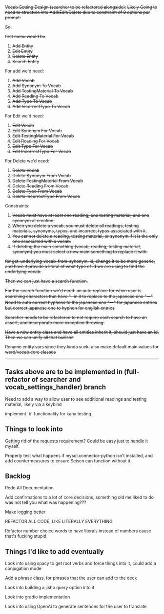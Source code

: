 ~~Vocab Setting Design (searcher to be refactored alongside):~~
~~Likely Going to need to structure into Add/Edit/Delete due to constraint of 9 options per prompt:~~

~~So:~~

~~first menu would be~~

1. ~~Add Entity~~
2. ~~Edit Entity~~
3. ~~Delete Entity~~
4. ~~Search Entity~~

For add we'd need:
1. ~~Add Vocab~~
2. ~~Add Synonym To Vocab~~
3. ~~Add TestingMaterial To Vocab~~
4. ~~Add Reading To Vocab~~
5. ~~Add Typo To Vocab~~
6. ~~Add IncorrectTypo To Vocab~~

For Edit we'd need:
1. ~~Edit Vocab~~
2. ~~Edit Synonym For Vocab~~
3. ~~Edit TestingMaterial For Vocab~~
4. ~~Edit Reading For Vocab~~
5. ~~Edit Typo For Vocab~~
6. ~~Edit IncorrectTypo For Vocab~~

For Delete we'd need:
1. ~~Delete Vocab~~
2. ~~Delete Synonym From Vocab~~
3. ~~Delete TestingMaterial From Vocab~~
4. ~~Delete Reading From Vocab~~
5. ~~Delete Typo From Vocab~~
6. ~~Delete IncorrectTypo From Vocab~~

Constraints:
1. ~~Vocab must have at least one reading, one testing material, and one synonym at creation.~~
2. ~~When you delete a vocab, you must delete all readings, testing materials, synonyms, typos, and incorrect typos associated with it.~~
3. ~~You cannot delete a reading, testing material, or synonym if it is the only one associated with a vocab.~~
4. ~~If deleting the main something (vocab, reading, testing material, synonym) you must select a new main something to replace it with.~~

~~for get_underlying_vocab_from_synonym_id, change it to be more generic, and have it provide a literal of what type of id we are using to find the underlying vocab.~~

~~Then we can just have a search function.~~

~~For the search function we'd need:~~
~~an auto replace for when user is searching characters that have "- in it to replace to the japanese one "ー"~~
~~Need to auto correct hyphens to the japanese one "ー" for japanese entries but correct japanese one to hyphen for english entries~~

~~Searcher needs to be refactored to not require each search to have an assert, and incorporate more exception throwing.~~

~~Have a new entity class and have all entities inherit it, should just have an id. Then we can unify all that buillshit~~

~~Rename entity vars since they kinda suck, also make default main values for word/vocab core classes~~

-----------------------------------------------------------------------------------------------------------------
Tasks above are to be implemented in (full-refactor of searcher and vocab_settings_handler) branch
-----------------------------------------------------------------------------------------------------------------

Need to add a way to allow user to see additional readings and testing material, likely via a keybind

implement 'b' functionality for kana testing

## Things to look into
Getting rid of the requests requirement? Could be easy just to handle it myself.

Properly test what happens if mysql.connector-python isn't installed, and add countermeasures to ensure Seisen can function without it.

## Backlog
Redo All Documentation

Add confirmations to a lot of core decisions, something old me liked to do was not tell you what was happening???

Make logging better

REFACTOR ALL CODE, LIKE LITERALLY EVERYTHING

Refactor number choice words to have literals instead of numbers cause that's fucking stupid

## Things I'd like to add eventually
Look into using spacy to get root verbs and force things into it, could add a conjugation mode

Add a phrase class, for phrases that the user can add to the deck

Look into building a jisho query option into it

Look into gradio implementation

Look into using OpenAi to generate sentences for the user to translate
